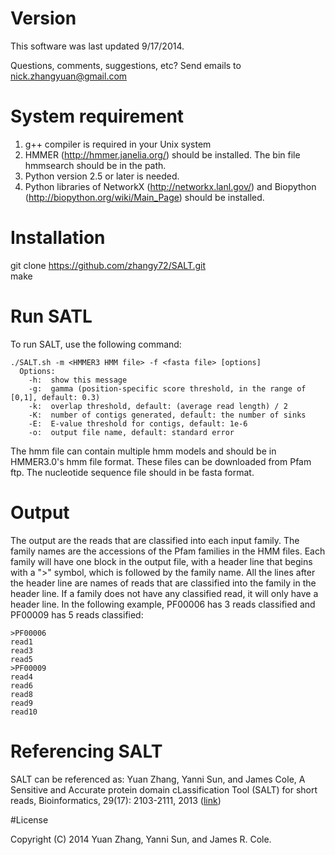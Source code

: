 # Version
This software was last updated 9/17/2014. 

Questions, comments, suggestions, etc?
Send emails to nick.zhangyuan@gmail.com

# System requirement
1. g++ compiler is required in your Unix system
2. HMMER (http://hmmer.janelia.org/) should be installed. The bin file hmmsearch should be in the path.
3. Python version 2.5 or later is needed.
4. Python libraries of NetworkX (http://networkx.lanl.gov/) and Biopython (http://biopython.org/wiki/Main_Page) should be installed.

# Installation
git clone https://github.com/zhangy72/SALT.git  
make  

# Run SATL
To run SALT, use the following command: 
 
```
./SALT.sh -m <HMMER3 HMM file> -f <fasta file> [options]  
  Options:
    -h:  show this message 
    -g:  gamma (position-specific score threshold, in the range of [0,1], default: 0.3)  
    -k:  overlap threshold, default: (average read length) / 2  
    -K:  number of contigs generated, default: the number of sinks  
    -E:  E-value threshold for contigs, default: 1e-6  
    -o:  output file name, default: standard error  
```

The hmm file can contain multiple hmm models and should be in HMMER3.0's hmm file format. These files can be downloaded from Pfam ftp. The nucleotide sequence file should in be fasta format.
 
# Output
The output are the reads that are classified into each input family. The family names are the accessions of the Pfam families in the HMM files. Each family will have one block in the output file, with a header line that begins with a ">" symbol, which is followed by the family name. All the lines after the header line are names of reads that are classified into the family in the header line. If a family does not have any classified read, it will only have a header line. In the following example, PF00006 has 3 reads classified and PF00009 has 5 reads classified:

```
>PF00006  
read1 
read3 
read5  
>PF00009  
read4  
read6  
read8  
read9  
read10  
```

# Referencing SALT

SALT can be referenced as: 
Yuan Zhang, Yanni Sun, and James Cole, A Sensitive and Accurate protein domain cLassification Tool (SALT) for short reads, Bioinformatics, 29(17): 2103-2111, 2013 (<a href="http://bioinformatics.oxfordjournals.org/content/29/17/2103.long">link</a>)

#License

Copyright (C) 2014 Yuan Zhang, Yanni Sun, and James R. Cole.
